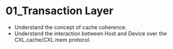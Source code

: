 # 01_Transaction Layer

- Understand the concept of cache coherence.
- Understand the interaction between Host and Device over the CXL.cache/CXL.mem protocol.
